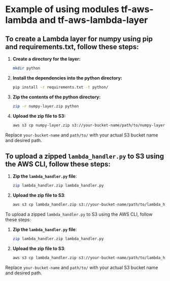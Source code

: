 # Example of using modules tf-aws-lambda and tf-aws-lambda-layer



## To create a Lambda layer for numpy using pip and requirements.txt, follow these steps:

1. **Create a directory for the layer:**

    ```sh
    mkdir python
    ```

2. **Install the dependencies into the python directory:**

    ```sh
    pip install -r requirements.txt -t python/
    ```

3. **Zip the contents of the python directory:**

    ```sh
    zip -r numpy-layer.zip python
    ```

4. **Upload the zip file to S3:**

    ```sh
    aws s3 cp numpy-layer.zip s3://your-bucket-name/path/to/numpy-layer.zip
    ```
Replace `your-bucket-name` and `path/to/` with your actual S3 bucket name and desired path.

## To upload a zipped `lambda_handler.py` to S3 using the AWS CLI, follow these steps:

1. **Zip the `lambda_handler.py` file**:
   ```sh
   zip lambda_handler.zip lambda_handler.py
   ```

2. **Upload the zip file to S3**:
   ```sh
   aws s3 cp lambda_handler.zip s3://your-bucket-name/path/to/lambda_handler.zip
   ```

To upload a zipped `lambda_handler.py` to S3 using the AWS CLI, follow these steps:

1. **Zip the `lambda_handler.py` file**:
   ```sh
   zip lambda_handler.zip lambda_handler.py
   ```

2. **Upload the zip file to S3**:
   ```sh
   aws s3 cp lambda_handler.zip s3://your-bucket-name/path/to/lambda_handler.zip
   ```

Replace `your-bucket-name` and `path/to/` with your actual S3 bucket name and desired path.